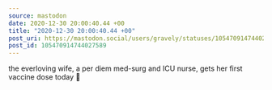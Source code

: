 ```yaml
---
source: mastodon
date: 2020-12-30 20:00:40.44 +00
title: "2020-12-30 20:00:40.44 +00"
post_uri: https://mastodon.social/users/gravely/statuses/105470914744027589
post_id: 105470914744027589
---
```

the everloving wife, a per diem med-surg and ICU nurse, gets her first vaccine dose today 🤗


